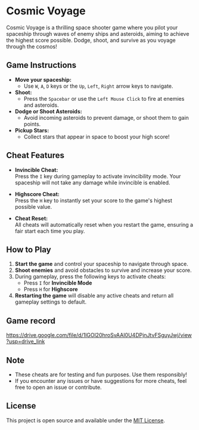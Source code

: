 # Cosmic Voyage

Cosmic Voyage is a thrilling space shooter game where you pilot your spaceship through waves of enemy ships and asteroids, aiming to achieve the highest score possible. Dodge, shoot, and survive as you voyage through the cosmos!

## Game Instructions

- **Move your spaceship:**
  - Use `W`, `A`, `D` keys or the `Up`, `Left`, `Right` arrow keys to navigate.
- **Shoot:**
  - Press the `Spacebar` or use the `Left Mouse Click` to fire at enemies and asteroids.
- **Dodge or Shoot Asteroids:**
  - Avoid incoming asteroids to prevent damage, or shoot them to gain points.
- **Pickup Stars:**
  - Collect stars that appear in space to boost your high score!

## Cheat Features

- **Invincible Cheat:**  
  Press the `I` key during gameplay to activate invincibility mode. Your spaceship will not take any damage while invincible is enabled.

- **Highscore Cheat:**  
  Press the `H` key to instantly set your score to the game's highest possible value.

- **Cheat Reset:**  
  All cheats will automatically reset when you restart the game, ensuring a fair start each time you play.

## How to Play

1. **Start the game** and control your spaceship to navigate through space.
2. **Shoot enemies** and avoid obstacles to survive and increase your score.
3. During gameplay, press the following keys to activate cheats:
    - Press `I` for **Invincible Mode**
    - Press `H` for **Highscore**
4. **Restarting the game** will disable any active cheats and return all gameplay settings to default.
## Game record 
https://drive.google.com/file/d/1lGOl20hroSvAAI0U4DPjnJtvFSguyJwj/view?usp=drive_link
## Note

- These cheats are for testing and fun purposes. Use them responsibly!
- If you encounter any issues or have suggestions for more cheats, feel free to open an issue or contribute.

## License

This project is open source and available under the [MIT License](LICENSE).
